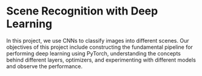 # Scene Recognition with Deep Learning
In this project, we use CNNs to classify images into different scenes. Our objectives of this project include constructing the fundamental pipeline for performing deep learning using PyTorch, understanding the concepts behind different layers, optimizers, and experimenting with different models and observe the performance.
